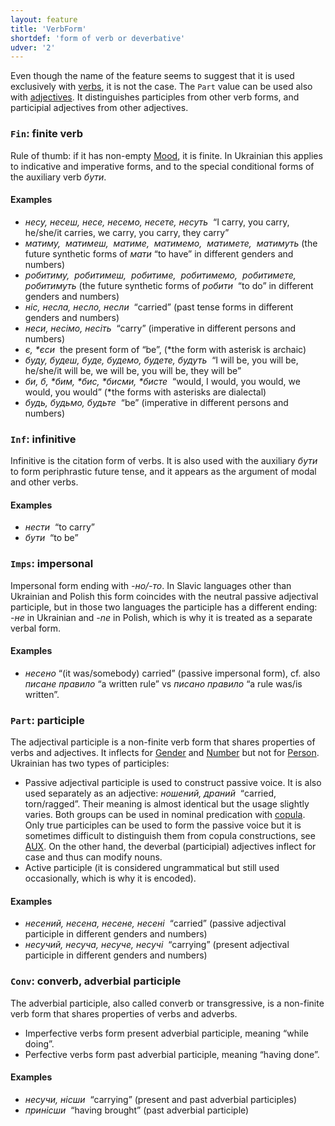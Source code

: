 ```yaml
---
layout: feature
title: 'VerbForm'
shortdef: 'form of verb or deverbative'
udver: '2'
---
```


Even though the name of the feature seems to suggest that it is used exclusively with [verbs](uk-pos/VERB), it is not the case. The `Part` value can be used also with [adjectives](uk-pos/ADJ). It distinguishes participles from other verb forms, and participial adjectives from other adjectives.

### <a name="Fin">`Fin`</a>: finite verb

Rule of thumb: if it has non-empty [Mood](), it is finite. In Ukrainian this applies to indicative and imperative forms, and to the special conditional forms of the auxiliary verb _бути_.

#### Examples

- _несу, несеш, несе, несемо, несете, несуть_ &nbsp;“I carry, you carry, he/she/it carries, we carry, you carry, they carry”
- _матиму,&nbsp; матимеш,&nbsp; матиме,&nbsp;_ _матимемо,&nbsp;_ _матимете,&nbsp;_ _матимуть_ (the future synthetic forms of _мати&nbsp;_“to have” in different genders and numbers)
- _робитиму,&nbsp;_ _робитимеш,&nbsp;_ _робитиме,&nbsp;_ _робитимемо,&nbsp;_ _робитимете,&nbsp;_ _робитимуть_ (the future synthetic forms of _робити&nbsp;_ “to do” in different genders and numbers)
- _ніс, несла, несло, несли_ &nbsp;“carried” (past tense forms in different genders and numbers)
- _неси, несімо, несіть_ &nbsp;“carry” (imperative in different persons and numbers)
- _є, *єси_ &nbsp;the present form of “be”, (*the form with asterisk is archaic)
- _буду, будеш, буде, будемо, будете, будуть_ &nbsp;“I will be, you will be, he/she/it will be, we will be, you will be, they will be”
- _би, б, *бим, *бис, *бисми, *бисте_ &nbsp;“would, I would, you would, we would, you would” (*the forms with asterisks are dialectal)
- _будь, будьмо, будьте_ &nbsp;“be” (imperative in different persons and numbers)

### <a name="Inf">`Inf`</a>: infinitive

Infinitive is the citation form of verbs. It is also used with the auxiliary _бути&nbsp;_ to form periphrastic future tense, and it appears as the argument of modal and other verbs.

#### Examples

- _нести_ &nbsp;“to carry”
- _бути_ &nbsp;“to be”

### <a name="Imps">`Imps`</a>: impersonal

Impersonal form ending with _-но/-то_. In Slavic languages other than Ukrainian and Polish this form coincides with the neutral passive adjectival participle, but in those two languages the participle has a different ending: _-не_ in Ukrainian and _-ne_ in Polish, which is why it is treated as a separate verbal form.

#### Examples

- _несено_&nbsp;“(it was/somebody) carried” (passive impersonal form), cf. also _писане правило_ “a written rule” vs _писано правило_ “a rule was/is written”.


### <a name="Part">`Part`</a>: participle

The adjectival participle is a non-finite verb form that shares properties of verbs and adjectives. It inflects for [Gender]() and [Number]() but not for [Person](). Ukrainian has two types of participles:
- Passive adjectival participle is used to construct passive voice. It is also used separately as an adjective: _ношений, драний_ &nbsp;“carried, torn/ragged”. Their meaning is almost identical but the usage slightly varies. Both groups can be used in nominal predication with [copula](uk-dep/cop). Only true participles can be used to form the passive voice but it is sometimes difficult to distinguish them from copula constructions, see [AUX](). On the other hand, the deverbal (participial) adjectives inflect for case and thus can modify nouns.
- Active participle (it is considered ungrammatical but still used occasionally, which is why it is encoded).

#### Examples

- _несений, несена, несене, несені_ &nbsp;“carried” (passive adjectival participle in different genders and numbers)
- _несучий, несуча, несуче, несучі_ &nbsp;“carrying” (present adjectival participle in different genders and numbers)

### <a name="Conv">`Conv`</a>: converb, adverbial participle

The adverbial participle, also called converb or transgressive, is a non-finite verb form that shares properties of verbs and adverbs.

- Imperfective verbs form present adverbial participle, meaning “while doing”.
- Perfective verbs form past adverbial participle, meaning “having done”.

#### Examples

- _несучи, нісши_ &nbsp;“carrying” (present and past adverbial participles)
- _принісши_ &nbsp;“having brought” (past adverbial participle)

<!-- Interlanguage links updated Čt lis 12 09:43:08 CET 2020 -->
